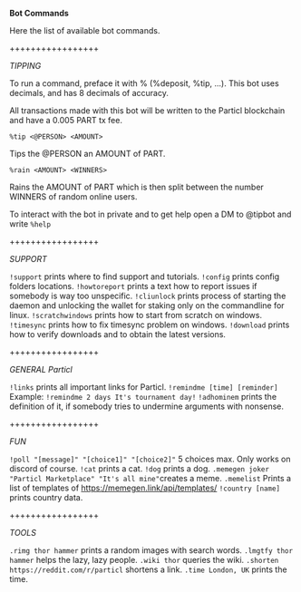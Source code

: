 **Bot Commands**

Here the list of available bot commands.

+++++++++++++++++

*TIPPING*

To run a command, preface it with % (%deposit, %tip, ...).
This bot uses decimals, and has 8 decimals of accuracy.

All transactions made with this bot will be written to the Particl blockchain and have a 0.005 PART tx fee.

`%tip <@PERSON> <AMOUNT>`

Tips the @PERSON an AMOUNT of PART.

`%rain <AMOUNT> <WINNERS>`

Rains the AMOUNT of PART which is then split between the number WINNERS of random online users.

To interact with the bot in private and to get help open a DM to @tipbot and write `%help`

+++++++++++++++++

*SUPPORT*

`!support` prints where to find support and tutorials.
`!config` prints config folders locations.
`!howtoreport` prints a text how to report issues if somebody is way too unspecific.
`!cliunlock` prints process of starting the daemon and unlocking the wallet for staking only on the commandline for linux.
`!scratchwindows` prints how to start from scratch on windows.
`!timesync` prints how to fix timesync problem on windows.
`!download` prints how to verify downloads and to obtain the latest versions.

+++++++++++++++++

*GENERAL Particl*

`!links` prints all important links for Particl.
`!remindme [time] [reminder]` Example: `!remindme 2 days It's tournament day!`
`!adhominem` prints the definition of it, if somebody tries to undermine arguments with nonsense.

+++++++++++++++++

*FUN*

`!poll "[message]" "[choice1]" "[choice2]"` 5 choices max. Only works on discord of course.
`!cat` prints a cat.
`!dog` prints a dog.
`.memegen joker "Particl Marketplace" "It's all mine"`creates a meme.
`.memelist` Prints a list of templates of <https://memegen.link/api/templates/>
`!country [name]` prints country data.

+++++++++++++++++

*TOOLS*

`.rimg thor hammer` prints a random images with search words.
`.lmgtfy thor hammer` helps the lazy, lazy people.
`.wiki thor` queries the wiki.
`.shorten https://reddit.com/r/particl` shortens a link.
`.time London, UK` prints the time.
